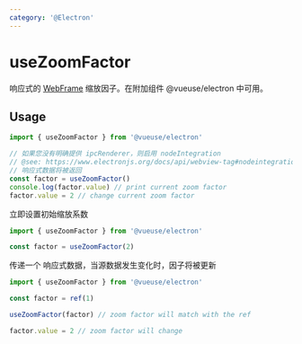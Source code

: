 ```yaml
---
category: '@Electron'
---
```


# useZoomFactor

响应式的 [WebFrame](https://www.electronjs.org/docs/api/web-frame#webframe) 缩放因子。在附加组件 @vueuse/electron 中可用。

## Usage

```ts
import { useZoomFactor } from '@vueuse/electron'

// 如果您没有明确提供 ipcRenderer，则启用 nodeIntegration
// @see: https://www.electronjs.org/docs/api/webview-tag#nodeintegration
// 响应式数据将被返回
const factor = useZoomFactor()
console.log(factor.value) // print current zoom factor
factor.value = 2 // change current zoom factor
```

立即设置初始缩放系数

```js
import { useZoomFactor } from '@vueuse/electron'

const factor = useZoomFactor(2)
```

传递一个 响应式数据，当源数据发生变化时，因子将被更新

```js
import { useZoomFactor } from '@vueuse/electron'

const factor = ref(1)

useZoomFactor(factor) // zoom factor will match with the ref

factor.value = 2 // zoom factor will change
```
